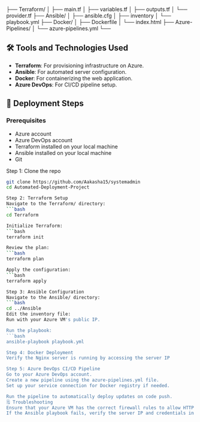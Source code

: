 ├── Terraform/ │ ├── main.tf │ ├── variables.tf │ ├── outputs.tf │ └── provider.tf ├── Ansible/ │ ├── ansible.cfg │ ├── inventory │ └── playbook.yml ├── Docker/ │ ├── Dockerfile │ └── index.html ├── Azure-Pipelines/ │ └── azure-pipelines.yml └── 

## 🛠️ Tools and Technologies Used
- **Terraform**: For provisioning infrastructure on Azure.
- **Ansible**: For automated server configuration.
- **Docker**: For containerizing the web application.
- **Azure DevOps**: For CI/CD pipeline setup.

## 🚀 Deployment Steps

### Prerequisites
- Azure account
- Azure DevOps account
- Terraform installed on your local machine
- Ansible installed on your local machine
- Git

Step 1: Clone the repo
```bash
git clone https://github.com/Aakasha15/systemadmin
cd Automated-Deployment-Project

Step 2: Terraform Setup
Navigate to the Terraform/ directory:
```bash
cd Terraform

Initialize Terraform:
```bash
terraform init

Review the plan:
```bash
terraform plan

Apply the configuration:
```bash
terraform apply

Step 3: Ansible Configuration
Navigate to the Ansible/ directory:
```bash
cd ../Ansible
Edit the inventory file:
Run with your Azure VM's public IP.

Run the playbook:
```bash
ansible-playbook playbook.yml

Step 4: Docker Deployment
Verify the Nginx server is running by accessing the server IP

Step 5: Azure DevOps CI/CD Pipeline
Go to your Azure DevOps account.
Create a new pipeline using the azure-pipelines.yml file.
Set up your service connection for Docker registry if needed.

Run the pipeline to automatically deploy updates on code push.
🗒️ Troubleshooting
Ensure that your Azure VM has the correct firewall rules to allow HTTP traffic (port 80).
If the Ansible playbook fails, verify the server IP and credentials in the inventory file.
